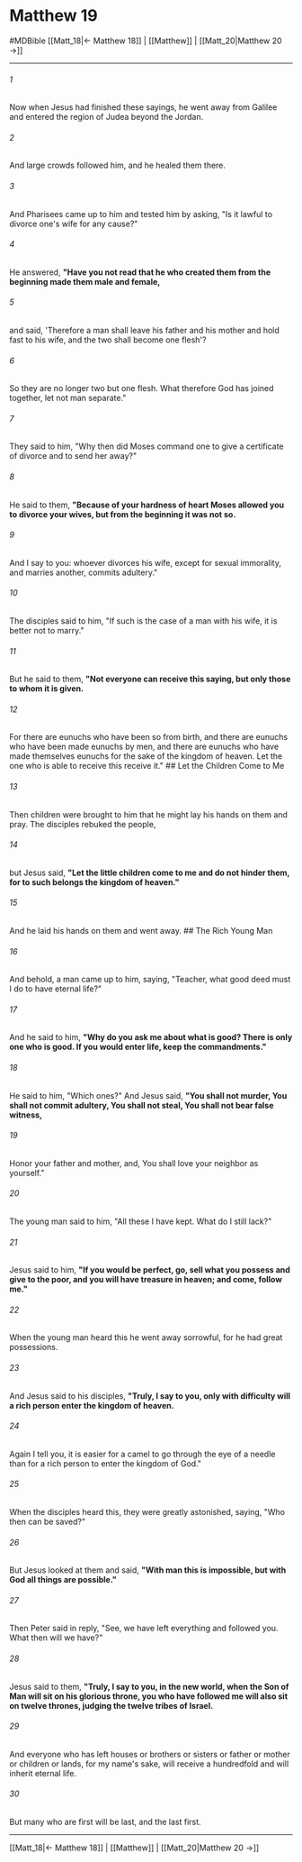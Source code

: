 # Matthew 19
#MDBible
[[Matt_18|← Matthew 18]] | [[Matthew]] | [[Matt_20|Matthew 20 →]]

***

###### 1 

Now when Jesus had finished these sayings, he went away from Galilee and entered the region of Judea beyond the Jordan. 

###### 2 

And large crowds followed him, and he healed them there. 

###### 3 

And Pharisees came up to him and tested him by asking, "Is it lawful to divorce one's wife for any cause?" 

###### 4 

He answered, **"Have you not read that he who created them from the beginning made them male and female,** 

###### 5 

and said, 'Therefore a man shall leave his father and his mother and hold fast to his wife, and the two shall become one flesh'? 

###### 6 

So they are no longer two but one flesh. What therefore God has joined together, let not man separate." 

###### 7 

They said to him, "Why then did Moses command one to give a certificate of divorce and to send her away?" 

###### 8 

He said to them, **"Because of your hardness of heart Moses allowed you to divorce your wives, but from the beginning it was not so.** 

###### 9 

And I say to you: whoever divorces his wife, except for sexual immorality, and marries another, commits adultery." 

###### 10 

The disciples said to him, "If such is the case of a man with his wife, it is better not to marry." 

###### 11 

But he said to them, **"Not everyone can receive this saying, but only those to whom it is given.** 

###### 12 

For there are eunuchs who have been so from birth, and there are eunuchs who have been made eunuchs by men, and there are eunuchs who have made themselves eunuchs for the sake of the kingdom of heaven. Let the one who is able to receive this receive it." ## Let the Children Come to Me 

###### 13 

Then children were brought to him that he might lay his hands on them and pray. The disciples rebuked the people, 

###### 14 

but Jesus said, **"Let the little children come to me and do not hinder them, for to such belongs the kingdom of heaven."** 

###### 15 

And he laid his hands on them and went away. ## The Rich Young Man 

###### 16 

And behold, a man came up to him, saying, "Teacher, what good deed must I do to have eternal life?" 

###### 17 

And he said to him, **"Why do you ask me about what is good? There is only one who is good. If you would enter life, keep the commandments."** 

###### 18 

He said to him, "Which ones?" And Jesus said, **"You shall not murder, You shall not commit adultery, You shall not steal, You shall not bear false witness,** 

###### 19 

Honor your father and mother, and, You shall love your neighbor as yourself." 

###### 20 

The young man said to him, "All these I have kept. What do I still lack?" 

###### 21 

Jesus said to him, **"If you would be perfect, go, sell what you possess and give to the poor, and you will have treasure in heaven; and come, follow me."** 

###### 22 

When the young man heard this he went away sorrowful, for he had great possessions. 

###### 23 

And Jesus said to his disciples, **"Truly, I say to you, only with difficulty will a rich person enter the kingdom of heaven.** 

###### 24 

Again I tell you, it is easier for a camel to go through the eye of a needle than for a rich person to enter the kingdom of God." 

###### 25 

When the disciples heard this, they were greatly astonished, saying, "Who then can be saved?" 

###### 26 

But Jesus looked at them and said, **"With man this is impossible, but with God all things are possible."** 

###### 27 

Then Peter said in reply, "See, we have left everything and followed you. What then will we have?" 

###### 28 

Jesus said to them, **"Truly, I say to you, in the new world, when the Son of Man will sit on his glorious throne, you who have followed me will also sit on twelve thrones, judging the twelve tribes of Israel.** 

###### 29 

And everyone who has left houses or brothers or sisters or father or mother or children or lands, for my name's sake, will receive a hundredfold and will inherit eternal life. 

###### 30 

But many who are first will be last, and the last first. 

***

[[Matt_18|← Matthew 18]] | [[Matthew]] | [[Matt_20|Matthew 20 →]]
